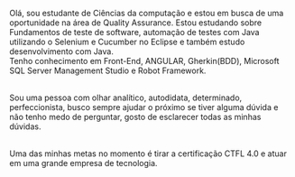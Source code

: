 <p>Olá, sou estudante de Ciências da computação e estou em busca de uma oportunidade na área de Quality Assurance. Estou estudando sobre Fundamentos de teste de software, automação de testes com Java utilizando o Selenium e Cucumber no Eclipse e também estudo desenvolvimento com Java.<br>
Tenho conhecimento em Front-End, ANGULAR, Gherkin(BDD), Microsoft SQL Server Management Studio e Robot Framework.<br><br>

Sou uma pessoa com olhar analítico, autodidata, determinado, perfeccionista, busco sempre ajudar o próximo se tiver alguma dúvida e não tenho medo de perguntar, gosto de esclarecer todas as minhas dúvidas.<br><br>

Uma das minhas metas no momento é tirar a certificação CTFL 4.0 e atuar em uma grande empresa de tecnologia.</p>
